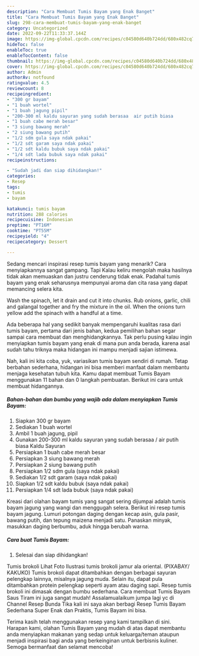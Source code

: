 ```yaml
---
description: "Cara Membuat Tumis Bayam yang Enak Banget"
title: "Cara Membuat Tumis Bayam yang Enak Banget"
slug: 298-cara-membuat-tumis-bayam-yang-enak-banget
category: Uncategorized
date: 2022-09-22T11:33:37.144Z
image: https://img-global.cpcdn.com/recipes/c04580d640b724dd/680x482cq70/tumis-bayam-foto-resep-utama.jpg
hideToc: false
enableToc: true
enableTocContent: false
thumbnail: https://img-global.cpcdn.com/recipes/c04580d640b724dd/680x482cq70/tumis-bayam-foto-resep-utama.jpg
cover: https://img-global.cpcdn.com/recipes/c04580d640b724dd/680x482cq70/tumis-bayam-foto-resep-utama.jpg
author: Admin
authorAv: notfound
ratingvalue: 4.5
reviewcount: 8
recipeingredient:
- "300 gr bayam"
- "1 buah wortel"
- "1 buah jagung pipil"
- "200-300 ml kaldu sayuran yang sudah berasaa  air putih biasa                      Kaldu Sayuran"
- "1 buah cabe merah besar"
- "3 siung bawang merah"
- "2 siung bawang putih"
- "1/2 sdm gula saya ndak pakai"
- "1/2 sdt garam saya ndak pakai"
- "1/2 sdt kaldu bubuk saya ndak pakai"
- "1/4 sdt lada bubuk saya ndak pakai"
recipeinstructions:

- "Sudah jadi dan siap dihidangkan!"
categories:
- Resep
tags:
- tumis
- bayam

katakunci: tumis bayam 
nutrition: 288 calories
recipecuisine: Indonesian
preptime: "PT16M"
cooktime: "PT55M"
recipeyield: "4"
recipecategory: Dessert

---
```



Sedang mencari inspirasi resep tumis bayam yang menarik? Cara menyiapkannya sangat gampang. Tapi Kalau keliru mengolah maka hasilnya tidak akan memuaskan dan justru cenderung tidak enak. Padahal tumis bayam yang enak seharusnya mempunyai aroma dan cita rasa yang dapat memancing selera kita.


Wash the spinach, let it drain and cut it into chunks. Rub onions, garlic, chili and galangal together and fry the mixture in the oil. When the onions turn yellow add the spinach with a handful at a time.

Ada beberapa hal yang sedikit banyak mempengaruhi kualitas rasa dari tumis bayam, pertama dari jenis bahan, kedua pemilihan bahan segar sampai cara membuat dan menghidangkannya. Tak perlu pusing kalau ingin menyiapkan tumis bayam yang enak di mana pun anda berada, karena asal sudah tahu triknya maka hidangan ini mampu menjadi sajian istimewa.


Nah, kali ini kita coba, yuk, variasikan tumis bayam sendiri di rumah. Tetap berbahan sederhana, hidangan ini bisa memberi manfaat dalam membantu menjaga kesehatan tubuh kita. Kamu dapat membuat Tumis Bayam menggunakan 11 bahan dan 0 langkah pembuatan. Berikut ini cara untuk membuat hidangannya.

<!--inarticleads1-->

##### Bahan-bahan dan bumbu yang wajib ada dalam menyiapkan Tumis Bayam:

1. Siapkan 300 gr bayam
1. Sediakan 1 buah wortel
1. Ambil 1 buah jagung, pipil
1. Gunakan 200-300 ml kaldu sayuran yang sudah berasaa / air putih biasa                      Kaldu Sayuran
1. Persiapkan 1 buah cabe merah besar
1. Persiapkan 3 siung bawang merah
1. Persiapkan 2 siung bawang putih
1. Persiapkan 1/2 sdm gula (saya ndak pakai)
1. Sediakan 1/2 sdt garam (saya ndak pakai)
1. Siapkan 1/2 sdt kaldu bubuk (saya ndak pakai)
1. Persiapkan 1/4 sdt lada bubuk (saya ndak pakai)


Kreasi dari olahan bayam tumis yang sangat sering dijumpai adalah tumis bayam jagung yang wangi dan menggugah selera. Berikut ini resep tumis bayam jagung. Lumuri potongan daging dengan kecap asin, gula pasir, bawang putih, dan tepung maizena menjadi satu. Panaskan minyak, masukkan daging berbumbu, aduk hingga berubah warna. 

<!--inarticleads2-->

##### Cara buat Tumis Bayam:


1. Selesai dan siap dihidangkan!

Tumis brokoli Lihat Foto Ilustrasi tumis brokoli jamur ala oriental. (PIXABAY/ KAKUKO) Tumis brokoli dapat ditambahkan dengan berbagai sayuran pelengkap lainnya, misalnya jagung muda. Selain itu, dapat pula ditambahkan protein pelengkap seperti ayam atau daging sapi. Resep tumis brokoli ini dimasak dengan bumbu sederhana. Cara membuat Tumis Bayam Saus Tiram ini juga sangat mudah! Assalamualaikum jumpa lagi yc di Channel Resep Bunda Tika kali ini saya akan berbagi Resep Tumis Bayam Sederhana Super Enak dan Praktis, Tumis Bayam ini bisa. 

Terima kasih telah menggunakan resep yang kami tampilkan di sini. Harapan kami, olahan Tumis Bayam yang mudah di atas dapat membantu anda menyiapkan makanan yang sedap untuk keluarga/teman ataupun menjadi inspirasi bagi anda yang berkeinginan untuk berbisnis kuliner. Semoga bermanfaat dan selamat mencoba!
